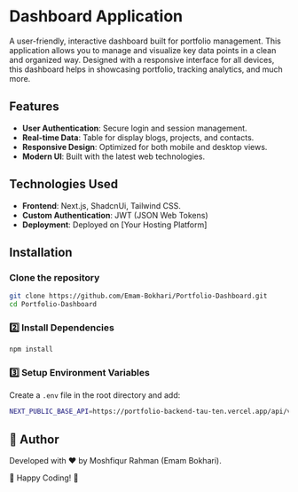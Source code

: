 # Dashboard Application

A user-friendly, interactive dashboard built for portfolio management. This application allows you to manage and visualize key data points in a clean and organized way. Designed with a responsive interface for all devices, this dashboard helps in showcasing portfolio, tracking analytics, and much more.

## Features

- **User Authentication**: Secure login and session management.
- **Real-time Data**: Table for display blogs, projects, and contacts.
- **Responsive Design**: Optimized for both mobile and desktop views.
- **Modern UI**: Built with the latest web technologies.

## Technologies Used

- **Frontend**: Next.js, ShadcnUi, Tailwind CSS.
- **Custom Authentication**: JWT (JSON Web Tokens)
- **Deployment**: Deployed on [Your Hosting Platform]

## Installation

### Clone the repository

```bash
git clone https://github.com/Emam-Bokhari/Portfolio-Dashboard.git
cd Portfolio-Dashboard
```

### 2️⃣ Install Dependencies

```bash
npm install
```

### 3️⃣ Setup Environment Variables

Create a `.env` file in the root directory and add:

```bash
NEXT_PUBLIC_BASE_API=https://portfolio-backend-tau-ten.vercel.app/api/v1
```

## 🎯 Author

Developed with ❤️ by Moshfiqur Rahman (Emam Bokhari).

🚀 Happy Coding! 🎯
